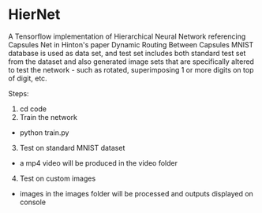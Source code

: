 # HierNet
A Tensorflow implementation of Hierarchical Neural Network referencing Capsules Net in Hinton's paper Dynamic Routing Between Capsules
MNIST database is used as data set, and test set includes both standard test set from the dataset and also generated image sets that are specifically altered to test the network - such as rotated, superimposing 1 or more digits on top of digit, etc.

Steps:
1. cd code
2. Train the network
  - python train.py
3. Test on standard MNIST dataset
  - a mp4 video will be produced in the video folder
4. Test on custom images
  - images in the images folder will be processed and outputs displayed on console
